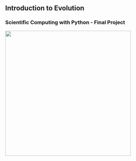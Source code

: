 ## Introduction to Evolution
### Scientific Computing with Python - Final Project
<img src="https://upload.wikimedia.org/wikipedia/commons/a/ae/Darwin%27s_finches_by_Gould.jpg" width=400>
